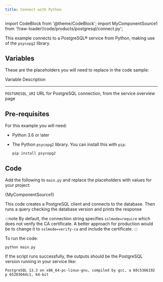 ```yaml
---
title: Connect with Python
---
```


import CodeBlock from '@theme/CodeBlock';
import MyComponentSource1 from '!!raw-loader!/code/products/postgresql/connect.py';

This example connects to a PostgreSQL® service from Python, making use
of the `psycopg2` library.

## Variables

These are the placeholders you will need to replace in the code sample:

  Variable           Description
  ------------------ ---------------------------------------------------------------
  `POSTGRESQL_URI`   URL for PostgreSQL connection, from the service overview page

## Pre-requisites

For this example you will need:

-   Python 3.6 or later

-   The Python `psycopg2` library. You can install this with `pip`:

    ``` 
    pip install psycopg2
    ```

## Code

Add the following to `main.py` and replace the placeholders with values
for your project:

<CodeBlock language='python'>{MyComponentSource1}</CodeBlock>

This code creates a PostgreSQL client and connects to the database. Then
runs a query checking the database version and prints the response

:::note
By default, the connection string specifies `sslmode=require` which does
not verify the CA certificate. A better approach for production would be
to change it to `sslmode=verify-ca` and include the certificate.
:::

To run the code:

``` 
python main.py
```

If the script runs successfully, the outputs should be the PostgreSQL
version running in your service like:

``` 
PostgreSQL 13.3 on x86_64-pc-linux-gnu, compiled by gcc, a 68c5366192 p 6520304dc1, 64-bit
```

